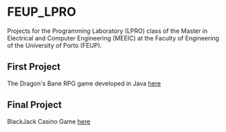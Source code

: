 # FEUP_LPRO

Projects for the Programming Laboratory (LPRO) class of the Master in Electrical and Computer Engineering (MEEIC) at the Faculty of Engineering of the University of Porto (FEUP).


## First Project
The Dragon's Bane RPG game developed in Java [here](https://github.com/bgarrido7/FEUP_LPRO/tree/master/DungeonKeep)


## Final Project
BlackJack Casino Game [here](https://github.com/bgarrido7/FEUP_LPRO/tree/master/BlackJack)
